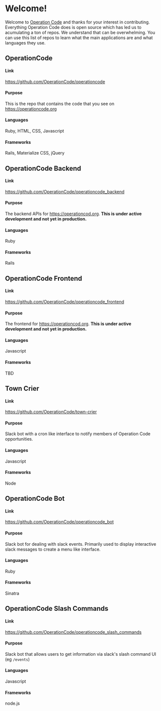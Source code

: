 # Welcome!
Welcome to [Operation Code](https://github.com/OperationCode) and thanks for your interest in contributing. Everything Operation Code does is open source which has led us to acumulating a ton of repos. We understand that can be overwhelming. You can use this list of repos to learn what the main applications are and what languages they use.

## OperationCode
#### Link
https://github.com/OperationCode/operationcode  
#### Purpose
This is the repo that contains the code that you see on https://operationcode.org  
#### Languages
Ruby, HTML, CSS, Javascript  
#### Frameworks
Rails, Materialize CSS, jQuery  

## OperationCode Backend
#### Link
https://github.com/OperationCode/operationcode_backend
#### Purpose
The backend APIs for https://operationcod.org. **This is under active development and not yet in production.**
#### Languages
Ruby
#### Frameworks
Rails

## OperationCode Frontend
#### Link
https://github.com/OperationCode/operationcode_frontend
#### Purpose
The frontend for https://operationcod.org. **This is under active development and not yet in production.**
#### Languages
Javascript
#### Frameworks
TBD


## Town Crier
#### Link
https://github.com/OperationCode/town-crier  
#### Purpose
Slack bot with a cron like interface to notify members of Operation Code opportunities.   
#### Languages
Javascript  
#### Frameworks
Node  

## OperationCode Bot
#### Link
https://github.com/OperationCode/operationcode_bot  
#### Purpose
Slack bot for dealing with slack events. Primarily used to display interactive slack messages to create a menu like interface.  
#### Languages
Ruby
#### Frameworks
Sinatra  

## OperationCode Slash Commands
#### Link
https://github.com/OperationCode/operationcode_slash_commands  
#### Purpose
Slack bot that allows users to get information via slack's slash command UI (eg `/events`)  
#### Languages
Javascript
#### Frameworks
node.js

